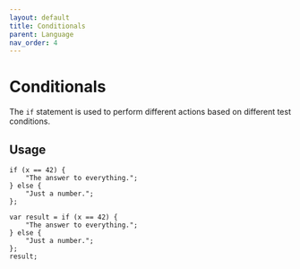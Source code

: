 ```yaml
---
layout: default
title: Conditionals
parent: Language
nav_order: 4
---
```


# Conditionals

The `if` statement is used to perform different actions based on different test conditions. 

## Usage

```xs
if (x == 42) {
    "The answer to everything.";
} else {
    "Just a number.";
};
```

```xs
var result = if (x == 42) {
    "The answer to everything.";
} else {
    "Just a number.";
};
result;
```